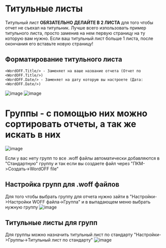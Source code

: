 # Титульные листы
Титульный лист **ОБЯЗАТЕЛЬНО ДЕЛАЙТЕ В 2 ЛИСТА** для того чтобы отчет не съехал на титульник. Лучше всего изпользовать пример титульного листа, просто заменив на нем первую страницу на ту которую вам нужно. Если ваш титульный лист больше 1 листа, после окончания его вставьте новую страницу!
## Форматирование титульного листа
	<WordOFF.Title/> - Заменяет на ваше название отчета (Отчет по <WordOFF.Title/>)
	<WordOFF.Date/> - Заменяет на дату которую вы настроете (Дата: <WordOFF.Date/>)
![image](https://user-images.githubusercontent.com/76705837/212101132-4c047f59-af1b-48fa-be23-f3617a875271.png)
![image](https://user-images.githubusercontent.com/76705837/212100947-ca74ea4d-e227-49fc-b140-9d597b74a231.png)

# Группы - с помощью них можно сортировать отчеты, а так же искать в них
![image](https://user-images.githubusercontent.com/76705837/212097170-d2ef2ecf-e2ee-417d-b94a-a8b3b0203612.png)

Если у вас нету групп то все .woff файлы автоматически добавляются в "Стандартную" группу и так если вы создаете файл через "ПКМ->Создать->WordOFF file"
## Настройка групп для .woff файлов
Для того чтобы выбрать группу для отчета нужно зайти в "Настройки->Настройки WOFF файла->Группа" и в выпадающем меню выбрать нужную группу
![image](https://user-images.githubusercontent.com/76705837/212097275-178fa912-a020-46aa-8480-6e3be803aef6.png)
## Титульные листы для групп
Для группы можно назначить титульный лист по стандарту "Настройки->Группы->Титульный лист по стандарту"
![image](https://user-images.githubusercontent.com/76705837/212098205-f73e9d94-c41c-41d5-9233-543645eab7ee.png)
